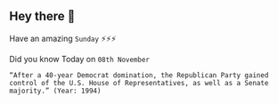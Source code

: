 ## Hey there 👋
Have an amazing `Sunday` ⚡⚡⚡

Did you know Today on `08th November`
```
“After a 40-year Democrat domination, the Republican Party gained control of the U.S. House of Representatives, as well as a Senate majority.” (Year: 1994)
```
